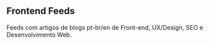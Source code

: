 ## Frontend Feeds

Feeds com artigos de blogs pt-br/en de Front-end, UX/Design, SEO e Desenvolvimento Web.
